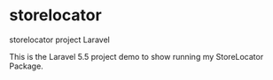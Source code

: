 # storelocator
storelocator project Laravel

This is the Laravel 5.5 project demo to show running my StoreLocator Package.
